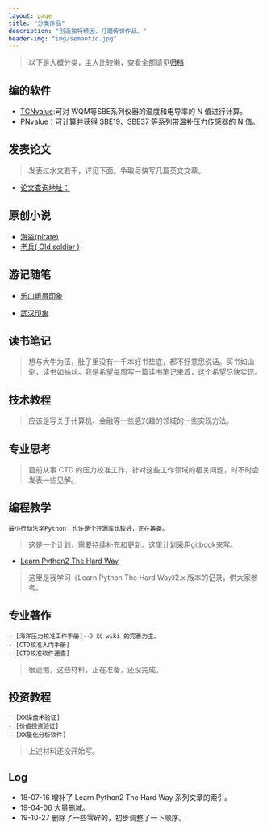 ```yaml
---
layout: page
title: "分类作品"
description: "创造独特模因，打磨传世作品。"
header-img: "img/semantic.jpg"
---
```


>   以下是大概分类，主人比较懒，查看全部请见[归档](https://yuxiaoyan.com/archive.html)

## 编的软件

- [TCNvalue](https://github.com/iAIClub/CTDsoft/tree/master/TCNvalueV1.0):可对 WQM等SBE系列仪器的温度和电导率的 N 值进行计算。
- [PNvalue](https://github.com/iYuXiaoyan/CTDsoft/blob/master/PNvalue.py)：可计算并获得 SBE19、SBE37 等系列带温补压力传感器的 N 值。

## 发表论文

>   发表过水文若干，详见下面。争取尽快写几篇英文文章。

- [论文查询地址：](http://xueshu.baidu.com/scholarID/CN-BQ735L8J)

## 原创小说

-   [海盗(pirate)](https://yuxiaoyan.com/blog/Pirate.html)
-   [老兵( Old soldier )](https://yuxiaoyan.com/blog/OldSoldier.html)

## 游记随笔

-   [乐山峨眉印象](https://yuxiaoyan.com/blog/LeShanAndEmeiMountain.html)

-   [武汉印象](https://yuxiaoyan.com/blog/WuHanTraveling.html)

## 读书笔记

>   想与大牛为伍，肚子里没有一千本好书垫底，都不好意思说话。买书如山倒，读书如抽丝。我是希望每周写一篇读书笔记来着，这个希望尽快实现。



## 技术教程

>   应该是写关于计算机、金融等一些感兴趣的领域的一些实现方法。



## 专业思考

>   目前从事 CTD 的压力校准工作，针对这些工作领域的相关问题，时不时会发表一些见解。



## 编程教学

```
最小行动法学Python：也许是个开源库比较好，正在筹备。
```

> 这是一个计划，需要持续补充和更新。这里计划采用gitbook来写。

- [Learn Python2 The Hard Way](http://xiaoyan.work/tags/#LP2THW)

> 这里是我学习《Learn Python The Hard Way》2.x 版本的记录，供大家参考。



## 专业著作

```
- [海洋压力校准工作手册]--》以 wiki 的完善为主。
- [CTD校准入门手册]
- [CTD校准软件速查]
```
> 很遗憾，这些材料，正在准备，还没完成。

## 投资教程
```
- [XX操盘术验证]
- [价值投资验证]
- [XX量化分析软件]
```
> 上述材料还没开始写。

## Log

- 18-07-16 增补了 Learn Python2 The Hard Way 系列文章的索引。
- 19-04-06 大量删减。
- 19-10-27 删除了一些零碎的，初步调整了一下顺序。
